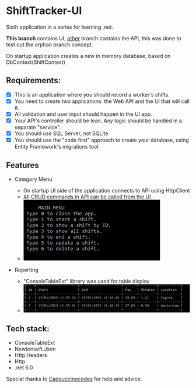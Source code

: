# ShiftTracker-UI

Sixth application in a series for learning .net. 

**This branch** contains UI, [other](https://github.com/Walter4B/ShiftTracker#shifttracker-api) branch contains the API, this was done to test out the orphan branch concept.

On startup application creates a new in memory database, based on DbContext(ShiftContext)

## Requirements: 
 - [x] This is an application where you should record a worker's shifts.
 - [x] You need to create two applications: the Web API and the UI that will call it.
 - [x] All validation and user input should happen in the UI app.
 - [x] Your API's controller should be lean. Any logic should be handled in a separate "service".
 - [x] You should use SQL Server, not SQLite
 - [x] You should use the "code first" approach to create your database, using Entity Framework's migrations tool.

## Features
- Category Menu
  - On startup UI side of the application connects to API using HttpClient
  - All CRUD commands in API can be called from the UI
  - ![MainMenu](Images/MainMenu.PNG)

- Reporting
  - "ConsoleTableExt" library was used for table display 
  - ![Report](Images/Report.PNG)

## Tech stack:
- ConsoleTableExt
- Newtonsoft.Json
- Http.Headers
- Http
- .net 6.0

Special thanks to [Cappuccinocodes](https://github.com/cappuccinocodes) for help and advice.
